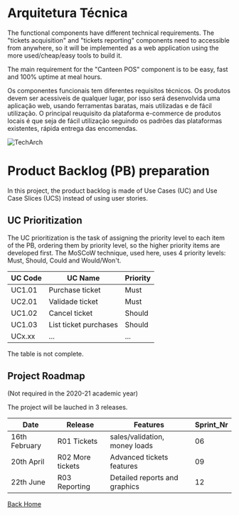 # Arquitetura Técnica

The functional components have different technical requirements. The "tickets acquisition" and "tickets reporting" components need to accessible from anywhere, so it will be implemented as a web application using the more used/cheap/easy tools to build it.

The main requirement for the "Canteen POS" component is to be easy, fast and 100% uptime at meal hours.

Os componentes funcionais tem diferentes requisitos técnicos. Os produtos devem ser acessiveis de qualquer lugar, por isso será desenvolvida uma aplicação web, usando ferramentas baratas, mais utilizadas e de fácil utilização.
O principal  reuquisito da plataforma e-commerce de produtos locais é que seja de fácil utilização seguindo os padrões das plataformas existentes, rápida entrega das encomendas.


![TechArch](images/CanteenTechArch.png)


# Product Backlog (PB) preparation
In this project, the product backlog is made of Use Cases (UC) and Use Case Slices (UCS) instead of using user stories.

## UC Prioritization
The UC prioritization is the task of assigning the priority level to each item of the PB, ordering them by priority level, so the higher priority items are developed first. The MoSCoW technique, used here, uses 4 priority levels: Must, Should, Could and Would/Won't.

UC Code | UC Name | Priority
-----|-----|-----
UC1.01 | Purchase ticket | Must
UC2.01 | Validade ticket | Must
UC1.02 | Cancel ticket | Should
UC1.03 | List ticket purchases | Should
UCx.xx | ... | ...|

The table is not complete.

## Project Roadmap
(Not required in the 2020-21 academic year)

The project will be lauched in 3 releases.

Date | Release | Features | Sprint_Nr 
--- | --- | --- | ---
16th February | R01 Tickets | sales/validation, money loads  | 06 
20th April | R02 More tickets | Advanced tickets features | 09 
22th June | R03 Reporting | Detailed reports and graphics | 12

[Back Home](Home)